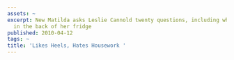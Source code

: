 ```yaml
---
assets: ~
excerpt: New Matilda asks Leslie Cannold twenty questions, including what's lurking
  in the back of her fridge
published: 2010-04-12
tags: ~
title: 'Likes Heels, Hates Housework '
---
```

 